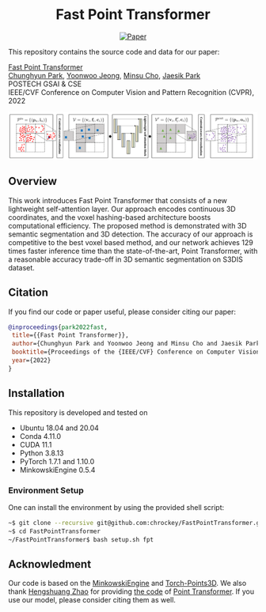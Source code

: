 <div align="center">   
  
# Fast Point Transformer
[![Paper](https://img.shields.io/badge/paper-arXiv%3A2007.00151-green)](https://arxiv.org/abs/2112.04702)

</div>

This repository contains the source code and data for our paper:

[Fast Point Transformer](https://arxiv.org/abs/2112.04702) \
 [Chunghyun Park](https://chrockey.github.io/),
 [Yoonwoo Jeong](https://github.com/jeongyw12382),
 [Minsu Cho](http://cvlab.postech.ac.kr/~mcho/),
 [Jaesik Park](http://jaesik.info/) \
 POSTECH GSAI & CSE \
 IEEE/CVF Conference on Computer Vision and Pattern Recognition (CVPR), 2022

 <div style="text-align:center">
 <img src="assets/overview.png" alt="An overview of the proposed method"/>
 </div>

 ## Overview

 This work introduces Fast Point Transformer that consists of a new lightweight self-attention layer. Our approach encodes continuous 3D coordinates, and the voxel hashing-based architecture boosts computational efficiency. The proposed method is demonstrated with 3D semantic segmentation and 3D detection. The accuracy of our approach is competitive to the best voxel based method, and our network achieves 129 times faster inference time than the state-of-the-art, Point Transformer, with a reasonable accuracy trade-off in 3D semantic segmentation on S3DIS dataset.

## Citation
If you find our code or paper useful, please consider citing our paper:

 ```BibTeX
@inproceedings{park2022fast,
  title={{Fast Point Transformer}},
  author={Chunghyun Park and Yoonwoo Jeong and Minsu Cho and Jaesik Park},
  booktitle={Proceedings of the {IEEE/CVF} Conference on Computer Vision and Pattern Recognition (CVPR)},
  year={2022}
}
```

## Installation
This repository is developed and tested on

- Ubuntu 18.04 and 20.04
- Conda 4.11.0
- CUDA 11.1
- Python 3.8.13
- PyTorch 1.7.1 and 1.10.0
- MinkowskiEngine 0.5.4

### Environment Setup
One can install the environment by using the provided shell script:
```bash
~$ git clone --recursive git@github.com:chrockey/FastPointTransformer.git
~$ cd FastPointTransformer
~/FastPointTransformer$ bash setup.sh fpt
```

## Acknowledment

Our code is based on the [MinkowskiEngine](https://github.com/NVIDIA/MinkowskiEngine) and [Torch-Points3D](https://github.com/torch-points3d/torch-points3d).
We also thank [Hengshuang Zhao](https://hszhao.github.io/) for providing [the code](https://github.com/POSTECH-CVLab/point-transformer) of [Point Transformer](https://arxiv.org/abs/2012.09164).
If you use our model, please consider citing them as well.
